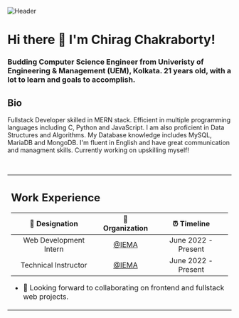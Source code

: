 ![Header](https://raw.githubusercontent.com/halfrost/halfrost/master/icons/header_.png)
# Hi there 👋 I'm Chirag Chakraborty!
### Budding Computer Science Engineer from Univeristy of Engineering & Management (UEM), Kolkata. 21 years old, with a lot to learn and goals to accomplish.

## Bio

Fullstack Developer skilled in MERN stack. Efficient in multiple programming languages including C, Python and JavaScript. I am also proficient in Data Structures and Algorithms. My Database knowledge includes MySQL, MariaDB and MongoDB. I'm fluent in English and have great communication and managment skills. Currently working on upskilling myself!

<br>

<table style="border: none">
  <tr >
  <td width="100%">

## Work Experience

|      💼 Designation       |                             🏢 Organization                              |      ⏰ Timeline      |
| :-----------------------: | :---------------------------------------------------------------------: | :------------------: |
|   Web Development Intern  |                      [@IEMA](https://iemlabs.com)                       | June 2022 - Present |
|   Technical Instructor   |                      [@IEMA](https://iemlabs.com)                       | June 2022 - Present |
    

- 👯 Looking forward to collaborating on frontend and fullstack web projects.

  </td>
  </tr>
</table>

<br />